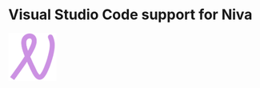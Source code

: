 # Visual Studio Code support for Niva

<img align="left" width="96px" height="96px" src="niva.webp" />
